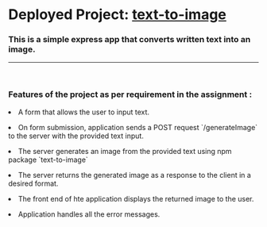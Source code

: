 <h1> Deployed Project: <a href="https://texttoimage-4buf.onrender.com/" target="blank"> text-to-image </a></h1>
<h3> This is a simple express app that converts written text into an image. </h3>
<hr>
<br>
<h3>Features of the project as per requirement in the assignment : </h3>
<p> <li> A form that allows the user to input text. </p>
<p> <li> On form submission, application sends a POST request `/generateImage` to the server with the provided text input. </p>
<p> <li> The server generates an image from the provided text using npm package `text-to-image` </p>
<p> <li> The server returns the generated image as a response to the client in a desired format. </p>
<p> <li> The front end of hte application displays the returned image to the user. </p>
<p> <li> Application handles all the error messages. </p>

